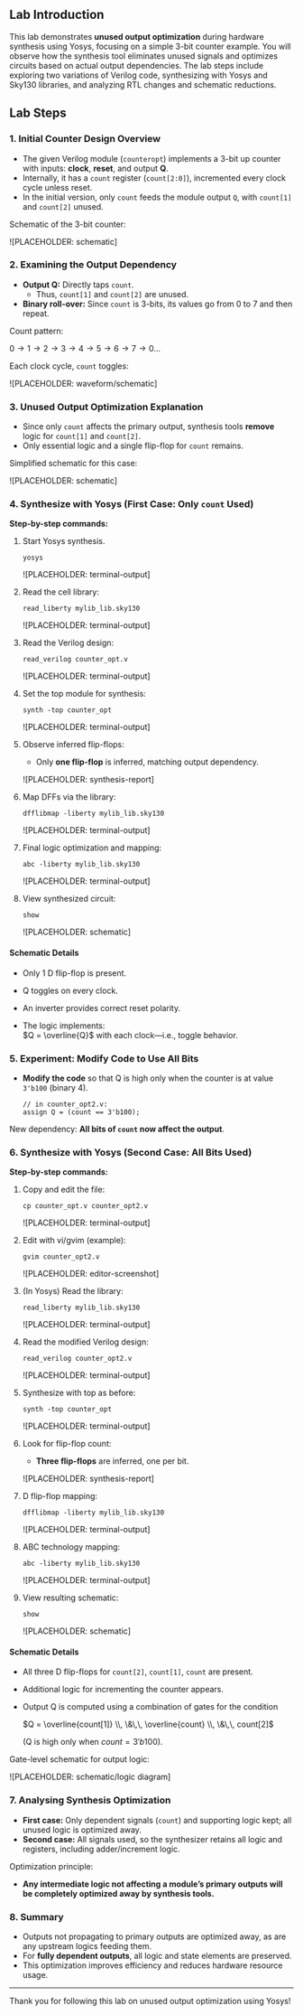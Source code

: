 ## Lab Introduction

This lab demonstrates **unused output optimization** during hardware synthesis using Yosys, focusing on a simple 3-bit counter example. You will observe how the synthesis tool eliminates unused signals and optimizes circuits based on actual output dependencies. The lab steps include exploring two variations of Verilog code, synthesizing with Yosys and Sky130 libraries, and analyzing RTL changes and schematic reductions.

## Lab Steps

### 1. Initial Counter Design Overview

- The given Verilog module (`counteropt`) implements a 3-bit up counter with inputs: **clock**, **reset**, and output **Q**.
- Internally, it has a `count` register (`count[2:0]`), incremented every clock cycle unless reset.
- In the initial version, only `count` feeds the module output `Q`, with `count[1]` and `count[2]` unused.

Schematic of the 3-bit counter:

![PLACEHOLDER: schematic]

### 2. Examining the Output Dependency

- **Output Q:** Directly taps `count`.  
  - Thus, `count[1]` and `count[2]` are unused.
- **Binary roll-over:** Since `count` is 3-bits, its values go from 0 to 7 and then repeat.

Count pattern:

$0 \to 1 \to 2 \to 3 \to 4 \to 5 \to 6 \to 7 \to 0 \ldots$

Each clock cycle, `count` toggles:

![PLACEHOLDER: waveform/schematic]

### 3. Unused Output Optimization Explanation

- Since only `count` affects the primary output, synthesis tools **remove** logic for `count[1]` and `count[2]`.
- Only essential logic and a single flip-flop for `count` remains.

Simplified schematic for this case:

![PLACEHOLDER: schematic]

### 4. Synthesize with Yosys (First Case: Only `count` Used)

**Step-by-step commands:**

1. Start Yosys synthesis.

   ```
   yosys
   ```
   ![PLACEHOLDER: terminal-output]

2. Read the cell library:
   
   ```
   read_liberty mylib_lib.sky130
   ```
   ![PLACEHOLDER: terminal-output]

3. Read the Verilog design:

   ```
   read_verilog counter_opt.v
   ```
   ![PLACEHOLDER: terminal-output]

4. Set the top module for synthesis:

   ```
   synth -top counter_opt
   ```
   ![PLACEHOLDER: terminal-output]

5. Observe inferred flip-flops:

   - Only **one flip-flop** is inferred, matching output dependency.

   ![PLACEHOLDER: synthesis-report]

6. Map DFFs via the library:

   ```
   dfflibmap -liberty mylib_lib.sky130
   ```
   ![PLACEHOLDER: terminal-output]

7. Final logic optimization and mapping:

   ```
   abc -liberty mylib_lib.sky130
   ```
   ![PLACEHOLDER: terminal-output]

8. View synthesized circuit:

   ```
   show
   ```
   ![PLACEHOLDER: schematic]

#### Schematic Details

- Only 1 D flip-flop is present.
- Q toggles on every clock.
- An inverter provides correct reset polarity.

- The logic implements:  
  $Q = \overline{Q}$ with each clock—i.e., toggle behavior.

### 5. Experiment: Modify Code to Use All Bits

- **Modify the code** so that Q is high only when the counter is at value `3'b100` (binary 4).

   ```
   // in counter_opt2.v:
   assign Q = (count == 3'b100);
   ```

New dependency: **All bits of `count` now affect the output**.

### 6. Synthesize with Yosys (Second Case: All Bits Used)

**Step-by-step commands:**

1. Copy and edit the file:

   ```
   cp counter_opt.v counter_opt2.v
   ```
   ![PLACEHOLDER: terminal-output]

2. Edit with vi/gvim (example):

   ```
   gvim counter_opt2.v
   ```
   ![PLACEHOLDER: editor-screenshot]

3. (In Yosys) Read the library:

   ```
   read_liberty mylib_lib.sky130
   ```
   ![PLACEHOLDER: terminal-output]

4. Read the modified Verilog design:

   ```
   read_verilog counter_opt2.v
   ```
   ![PLACEHOLDER: terminal-output]

5. Synthesize with top as before:

   ```
   synth -top counter_opt
   ```
   ![PLACEHOLDER: terminal-output]

6. Look for flip-flop count:

   - **Three flip-flops** are inferred, one per bit.

   ![PLACEHOLDER: synthesis-report]

7. D flip-flop mapping:

   ```
   dfflibmap -liberty mylib_lib.sky130
   ```
   ![PLACEHOLDER: terminal-output]

8. ABC technology mapping:

   ```
   abc -liberty mylib_lib.sky130
   ```
   ![PLACEHOLDER: terminal-output]

9. View resulting schematic:

   ```
   show
   ```
   ![PLACEHOLDER: schematic]

#### Schematic Details

- All three D flip-flops for `count[2]`, `count[1]`, `count` are present.
- Additional logic for incrementing the counter appears.
- Output Q is computed using a combination of gates for the condition

   $Q = \overline{count[1]} \\, \&\,\, \overline{count} \\, \&\,\, count[2]$

   (Q is high only when $count = 3'b100$).

Gate-level schematic for output logic:

![PLACEHOLDER: schematic/logic diagram]

### 7. Analysing Synthesis Optimization

- **First case:** Only dependent signals (`count`) and supporting logic kept; all unused logic is optimized away.
- **Second case:** All signals used, so the synthesizer retains all logic and registers, including adder/increment logic.

Optimization principle:

- **Any intermediate logic not affecting a module’s primary outputs will be completely optimized away by synthesis tools.**

### 8. Summary

- Outputs not propagating to primary outputs are optimized away, as are any upstream logics feeding them.
- For **fully dependent outputs**, all logic and state elements are preserved.
- This optimization improves efficiency and reduces hardware resource usage.

---

Thank you for following this lab on unused output optimization using Yosys!
